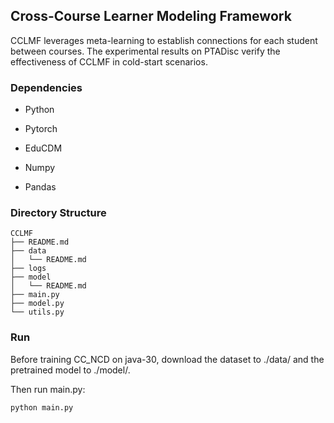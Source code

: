 ## Cross-Course Learner Modeling Framework

CCLMF leverages meta-learning to establish connections for each student between courses. The experimental results on PTADisc verify the effectiveness of CCLMF in cold-start scenarios.



### Dependencies

- Python

- Pytorch

- EduCDM

- Numpy

- Pandas

  

### Directory Structure

```
CCLMF
├── README.md
├── data
│   └── README.md
├── logs
├── model
│   └── README.md
├── main.py
├── model.py
└── utils.py
```



### Run

Before training CC_NCD on java-30, download the dataset to ./data/ and the pretrained model to ./model/.

Then run main.py:

```
python main.py
```

